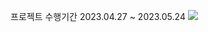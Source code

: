 프로젝트 수행기간
2023.04.27 ~ 2023.05.24
<img src="https://img.shields.io/badge/javascript-F7DF1E?style=flat&logo=javascript&logoColor=white"/>